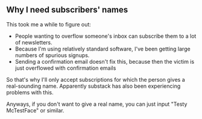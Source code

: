 ## Why I need subscribers' names

This took me a while to figure out:

- People wanting to overflow someone's inbox can subscribe them to a lot of newsletters.
- Because I'm using relatively standard software, I've been getting large numbers of spurious signups.
- Sending a confirmation email doesn't fix this, because then the victim is just overflowed with confirmation emails

So that's why I'll only accept subscriptions for which the person gives a real-sounding name. Apparently substack has also been experiencing problems with this.

Anyways, if you don't want to give a real name, you can just input "Testy McTestFace" or similar.
